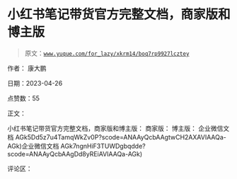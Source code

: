 # 小红书笔记带货官方完整文档，商家版和博主版

> 原文：[`www.yuque.com/for_lazy/xkrm14/boq7rp9927lcztey`](https://www.yuque.com/for_lazy/xkrm14/boq7rp9927lcztey)

作者： 康大鹏

日期：2023-04-26

点赞数：55

正文：

小红书笔记带货官方完整文档，商家版和博主版： 商家版： 博主版： 企业微信文档 AGk5Dd5z7u4TamqWkZv0P?scode=ANAAyQcbAAgtwCH2AXAVIAAQa-AGk)企业微信文档 AGk7ngnHiF3TUWDgbqdde?scode=ANAAyQcbAAgDd8yREiAVIAAQa-AGk)

评论区：



